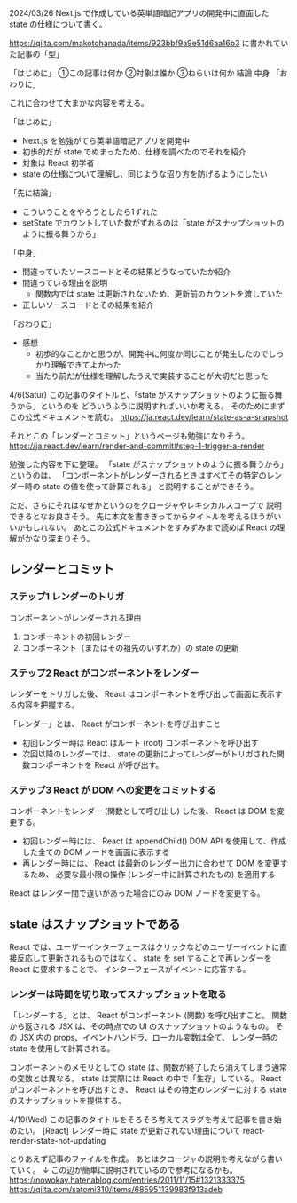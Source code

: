 2024/03/26
Next.js で作成している英単語暗記アプリの開発中に直面した state の仕様について書く。

https://qiita.com/makotohanada/items/923bbf9a9e51d6aa16b3 に書かれていた記事の「型」

「はじめに」
①この記事は何か
②対象は誰か
③ねらいは何か
結論
中身
「おわりに」

これに合わせて大まかな内容を考える。

「はじめに」
- Next.js を勉強がてら英単語暗記アプリを開発中
- 初歩的だが state でぬまったため、仕様を調べたのでそれを紹介
- 対象は React 初学者
- state の仕様について理解し、同じような沼り方を防げるようにしたい

「先に結論」
- こういうことをやろうとしたら1ずれた
- setState でカウントしていた数がずれるのは「state がスナップショットのように振る舞うから」

「中身」
- 間違っていたソースコードとその結果どうなっていたか紹介
- 間違っている理由を説明
  - 関数内では state は更新されないため、更新前のカウントを渡していた
- 正しいソースコードとその結果を紹介

「おわりに」
- 感想
  - 初歩的なことかと思うが、開発中に何度か同じことが発生したのでしっかり理解できてよかった
  - 当たり前だが仕様を理解したうえで実装することが大切だと思った


4/6(Satur)
この記事のタイトルと、「state がスナップショットのように振る舞うから」というのを
どういうふうに説明すればいいか考える。
そのためにまずこの公式ドキュメントを読む。
https://ja.react.dev/learn/state-as-a-snapshot

それとこの「レンダーとコミット」というページも勉強になりそう。
https://ja.react.dev/learn/render-and-commit#step-1-trigger-a-render

勉強した内容を下に整理。
「state がスナップショットのように振る舞うから」というのは、
「コンポーネントがレンダーされるときはすべてその特定のレンダー時の state の値を使って計算される」
と説明することができそう。

ただ、さらにそれはなぜかというのをクロージャやレキシカルスコープで
説明できるとなお良さそう。
先に本文を書ききってからタイトルを考えるほうがいいかもしれない。
あとこの公式ドキュメントをすみずみまで読めば React の理解がかなり深まりそう。

## レンダーとコミット

### ステップ1 レンダーのトリガ
コンポーネントがレンダーされる理由
1. コンポーネントの初回レンダー
2. コンポーネント（またはその祖先のいずれか）の state の更新

### ステップ2 React がコンポーネントをレンダー
レンダーをトリガした後、 React はコンポーネントを呼び出して画面に表示する内容を把握する。

「レンダー」とは、 React がコンポーネントを呼び出すこと
- 初回レンダー時は React はルート (root) コンポーネントを呼び出す
- 次回以降のレンダーでは、 state の更新によってレンダーがトリガされた関数コンポーネントを React が呼び出す。

### ステップ3 React が DOM への変更をコミットする
コンポーネントをレンダー (関数として呼び出し) した後、 React は DOM を変更する。

- 初回レンダー時には、 React は appendChild() DOM API を使用して、作成した全ての DOM ノードを画面に表示する
- 再レンダー時には、 React は最新のレンダー出力に合わせて DOM を変更するため、
必要な最小限の操作 (レンダー中に計算されたもの) を適用する

React はレンダー間で違いがあった場合にのみ DOM ノードを変更する。

## state はスナップショットである

React では、ユーザーインターフェースはクリックなどのユーザーイベントに直接反応して更新されるものではなく、
state を set することで再レンダーを React に要求することで、
インターフェースがイベントに応答する。

### レンダーは時間を切り取ってスナップショットを取る

「レンダーする」とは、 React がコンポーネント (関数) を呼び出すこと。
関数から返される JSX は、その時点での UI のスナップショットのようなもの。
その JSX 内の props、イベントハンドラ、ローカル変数は全て、
レンダー時の state を使用して計算される。

コンポーネントのメモリとしての state は、関数が終了したら消えてしまう通常の変数とは異なる。
state は実際には React の中で「生存」している。
React がコンポーネントを呼び出すとき、 React はその特定のレンダーに対する state のスナップショットを提供する。

4/10(Wed)
この記事のタイトルをそろそろ考えてスラグを考えて記事を書き始めたい。
[React] レンダー時に state が更新されない理由について
react-render-state-not-updating

とりあえず記事のファイルを作成。
あとはクロージャの説明を考えながら書いていく。
↓ この辺が簡単に説明されているので参考になるかも。
https://nowokay.hatenablog.com/entries/2011/11/15#1321333375
https://qiita.com/satomi310/items/685951139983f913adeb